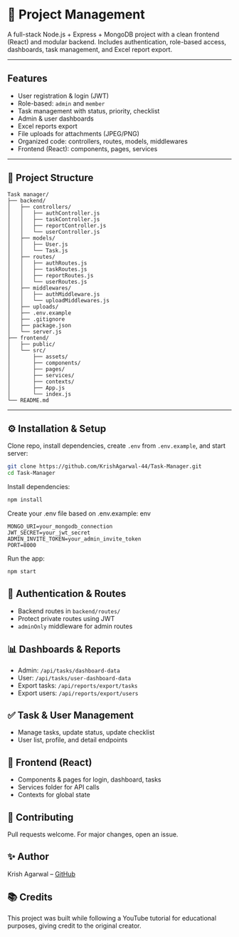 # 📝 Project Management

A full-stack Node.js + Express + MongoDB project with a clean frontend (React) and modular backend. Includes authentication, role-based access, dashboards, task management, and Excel report export.

---

##  Features

* User registration & login (JWT)
* Role-based: `admin` and `member`
* Task management with status, priority, checklist
* Admin & user dashboards
* Excel reports export
* File uploads for attachments (JPEG/PNG)
* Organized code: controllers, routes, models, middlewares
* Frontend (React): components, pages, services

---

## 📁 Project Structure

```
Task manager/
├── backend/
│   ├── controllers/
│   │   ├── authController.js
│   │   ├── taskController.js
│   │   ├── reportController.js
│   │   └── userController.js
│   ├── models/
│   │   ├── User.js
│   │   └── Task.js
│   ├── routes/
│   │   ├── authRoutes.js
│   │   ├── taskRoutes.js
│   │   ├── reportRoutes.js
│   │   └── userRoutes.js
│   ├── middlewares/
│   │   ├── authMiddleware.js
│   │   └── uploadMiddlewares.js
│   ├── uploads/
│   ├── .env.example
│   ├── .gitignore
│   ├── package.json
│   └── server.js
├── frontend/
│   ├── public/
│   └── src/
│       ├── assets/
│       ├── components/
│       ├── pages/
│       ├── services/
│       ├── contexts/
│       ├── App.js
│       └── index.js
└── README.md
```

---

## ⚙️ Installation & Setup

Clone repo, install dependencies, create `.env` from `.env.example`, and start server:
```bash
git clone https://github.com/KrishAgarwal-44/Task-Manager.git
cd Task-Manager
```

Install dependencies:
```bash
npm install
```

Create your .env file based on .env.example:
env
```
MONGO_URI=your_mongodb_connection
JWT_SECRET=your_jwt_secret
ADMIN_INVITE_TOKEN=your_admin_invite_token
PORT=8000
```
Run the app:
```bash
npm start
```

## 🔑 Authentication & Routes

* Backend routes in `backend/routes/`
* Protect private routes using JWT
* `adminOnly` middleware for admin routes

## 📊 Dashboards & Reports

* Admin: `/api/tasks/dashboard-data`
* User: `/api/tasks/user-dashboard-data`
* Export tasks: `/api/reports/export/tasks`
* Export users: `/api/reports/export/users`

## ✅ Task & User Management

* Manage tasks, update status, update checklist
* User list, profile, and detail endpoints

## 📁 Frontend (React)

* Components & pages for login, dashboard, tasks
* Services folder for API calls
* Contexts for global state

## 🤝 Contributing

Pull requests welcome. For major changes, open an issue.

## ✨ Author

Krish Agarwal – [GitHub](https://github.com/KrishAgarwal-44)


## 📚 Credits
This project was built while following a YouTube tutorial for educational purposes, giving credit to the original creator.
